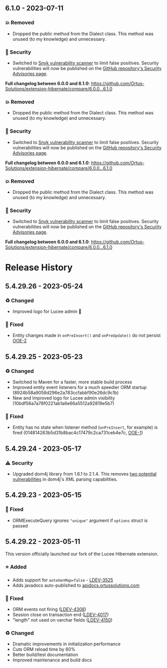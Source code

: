 ## 6.1.0 - 2023-07-11
### 💥 Removed
* Dropped the public  method from the Dialect class. This method was unused (to my knowledge) and unnecessary.
### 🔐 Security
- Switched to [Snyk vulnerability scanner](https://github.com/snyk/actions/tree/master/maven-3-jdk-11) to limit false positives. Security vulnerabilities will now be published on the [GitHub repository's Security Advisories page](https://github.com/Ortus-Solutions/extension-hibernate/security/advisories).

**Full changelog between 6.0.0 and 6.1.0**: https://github.com/Ortus-Solutions/extension-hibernate/compare/6.0.0...6.1.0


### 💥 Removed
* Dropped the public  method from the Dialect class. This method was unused (to my knowledge) and unnecessary.
### 🔐 Security
- Switched to [Snyk vulnerability scanner](https://github.com/snyk/actions/tree/master/maven-3-jdk-11) to limit false positives. Security vulnerabilities will now be published on the [GitHub repository's Security Advisories page](https://github.com/Ortus-Solutions/extension-hibernate/security/advisories).

**Full changelog between 6.0.0 and 6.1.0**: https://github.com/Ortus-Solutions/extension-hibernate/compare/6.0.0...6.1.0


### 💥 Removed
* Dropped the public  method from the Dialect class. This method was unused (to my knowledge) and unnecessary.
### 🔐 Security
- Switched to [Snyk vulnerability scanner](https://github.com/snyk/actions/tree/master/maven-3-jdk-11) to limit false positives. Security vulnerabilities will now be published on the [GitHub repository's Security Advisories page](https://github.com/Ortus-Solutions/extension-hibernate/security/advisories).

**Full changelog between 6.0.0 and 6.1.0**: https://github.com/Ortus-Solutions/extension-hibernate/compare/6.0.0...6.1.0


# Release History

## 5.4.29.26 - 2023-05-24

### ♻ Changed

- Improved logo for Lucee admin 🤩

### 🐛 Fixed

- Entity changes made in `onPreInsert()` and `onPreUpdate()` do not persist [OOE-2](https://ortussolutions.atlassian.net/browse/OOE-2)

## 5.4.29.25 - 2023-05-23

### ♻ Changed

- Switched to Maven for a faster, more stable build process
- Improved entity event listeners for a much speedier ORM startup (8924b58a9058d296e2a783ccfabbf90e26dc9c1b)
- New and Improved logo for Lucee admin visibility (10bdf56a7a78f0221ab1a6e66a5512a92819e5b7)

### 🐛 Fixed

- Entity has no state when listener method (`onPreInsert`, for example) is fired (014814263b5d31b8bac4c17479c2ca731ceb4e7c, [OOE-1](https://ortussolutions.atlassian.net/browse/OOE-1))

## 5.4.29.24 - 2023-05-17

### ⚠ Security

- Upgraded dom4j library from 1.6.1 to 2.1.4. This removes [two potential vulnerabilities](https://mvnrepository.com/artifact/dom4j/dom4j/1.6.1) in dom4j's XML parsing capabilities.

## 5.4.29.23 - 2023-05-15

### 🐛 Fixed

- ORMExecuteQuery ignores `"unique"` argument if `options` struct is passed

## 5.4.29.22 - 2023-05-11

This version officially launched our fork of the Lucee Hibernate extension.

### ⭐ Added

- Adds support for `autoGenMap=false` - [LDEV-3525](https://luceeserver.atlassian.net/browse/LDEV-3525)
- Adds javadocs auto-published to [apidocs.ortussolutions.com](https://apidocs.ortussolutions.com/#/lucee/hibernate-extension/)

### 🐛 Fixed

- ORM events not firing ([LDEV-4308](https://luceeserver.atlassian.net/browse/LDEV-4308))
- Session close on transaction end ([LDEV-4017](https://luceeserver.atlassian.net/browse/LDEV-4017))
- "length" not used on varchar fields ([LDEV-4150](https://luceeserver.atlassian.net/browse/LDEV-4150))

### ♻ Changed

- Dramatic improvements in initialization performance
- Cuts ORM reload time by 60%
- Better build/test documentation
- Improved maintenance and build docs